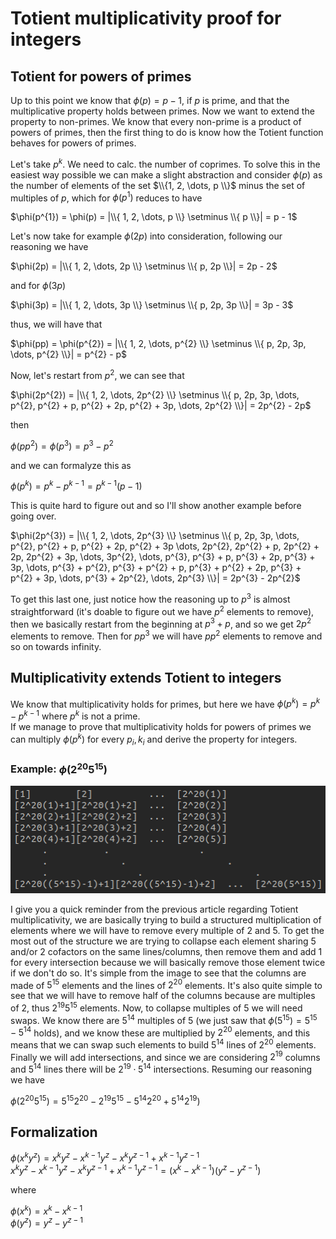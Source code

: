 # Totient multiplicativity proof for integers

## Totient for powers of primes

<p>
  
  Up to this point we know that $\phi(p) = p - 1$, if $p$ is prime, and that the multiplicative property holds between primes. Now we want to extend the property to non-primes. We know that every non-prime is a product of powers of primes, then the first thing to do is know how the Totient function behaves for powers of primes.
  
Let's take $p^{k}$. We need to calc. the number of coprimes. To solve this in the easiest way possible we can make a slight abstraction and consider $\phi(p)$ as the number of elements of the set $\\{1, 2, \dots, p \\}$ minus the set of multiples of $p$, which for $\phi(p^{1})$ reduces to have 

$\phi(p^{1}) = \phi(p) = |\\{ 1, 2, \dots, p \\} \setminus \\{ p \\}| =  p - 1$

Let's now take for example $\phi(2p)$ into consideration, following our reasoning we have

$\phi(2p) = |\\{ 1, 2, \dots, 2p \\} \setminus \\{ p, 2p \\}| = 2p - 2$

and for $\phi(3p)$

$\phi(3p) = |\\{ 1, 2, \dots, 3p \\} \setminus \\{ p, 2p, 3p \\}| = 3p - 3$

thus, we will have that

$\phi(pp) = \phi(p^{2}) = |\\{ 1, 2, \dots, p^{2} \\} \setminus \\{ p, 2p, 3p, \dots, p^{2} \\}| = p^{2} - p$

Now, let's restart from $p^{2}$, we can see that

$\phi(2p^{2}) = |\\{ 1, 2, \dots, 2p^{2} \\} \setminus \\{ p, 2p, 3p, \dots, p^{2}, p^{2} + p, p^{2} + 2p, p^{2} + 3p, \dots, 2p^{2} \\}| = 2p^{2} - 2p$

then

$\phi(pp^{2}) = \phi(p^{3}) = p^{3} - p^{2}$

and we can formalyze this as

$\phi(p^{k}) = p^{k} - p^{k - 1} = p^{k - 1}(p - 1)$

This is quite hard to figure out and so I'll show another example before going over.

$\phi(2p^{3}) = |\\{ 1, 2, \dots, 2p^{3} \\} \setminus \\{ p, 2p, 3p, \dots, p^{2}, p^{2} + p, p^{2} + 2p, p^{2} + 3p \dots, 2p^{2}, 2p^{2} + p, 2p^{2} + 2p, 2p^{2} + 3p, \dots, 3p^{2}, \dots, p^{3}, p^{3} + p, p^{3} + 2p, p^{3} + 3p, \dots, p^{3} + p^{2}, p^{3} + p^{2} + p, p^{3} + p^{2} + 2p, p^{3} + p^{2} + 3p, \dots, p^{3} + 2p^{2}, \dots, 2p^{3} \\}| = 2p^{3} - 2p^{2}$

To get this last one, just notice how the reasoning up to $p^{3}$ is almost straightforward (it's doable to figure out we have $p^{2}$ elements to remove), then we basically restart from the beginning at $p^{3} + p$, and so we get $2p^{2}$ elements to remove. Then for $pp^{3}$ we will have $pp^{2}$ elements to remove and so on towards infinity.

</p>

## Multiplicativity extends Totient to integers

<p>
  
  We know that multiplicativity holds for primes, but here we have $\phi(p^{k}) = p^{k} - p^{k - 1}$ where $p^{k}$ is not a prime.<br>
If we manage to prove that multiplicativity holds for powers of primes we can multiply $\phi(p^{k})$ for every $p_{i}, k_{i}$ and derive the property for integers.
  
</p>

### Example: $\phi(2^{20}5^{15})$

<p>
  
 ![Scheme](Scheme_fixed.png)
 
 I give you a quick reminder from the previous article regarding Totient multiplicativity, we are basically trying to build a structured multiplication of elements where we will have to remove every multiple of $2$ and $5$. To get the most out of the structure we are trying to collapse each element sharing $5$ and/or $2$ cofactors on the same lines/columns, then remove them and add $1$ for every intersection because we will basically remove those element twice if we don't do so. It's simple from the image to see that the columns are made of $5^{15}$ elements and the lines of $2^{20}$ elements. It's also quite simple to see that we will have to remove half of the columns because are multiples of $2$, thus $2^{19}5^{15}$ elements. Now, to collapse multiples of $5$ we will need swaps. We know there are $5^{14}$ multiples of $5$ (we just saw that $\phi(5^{15}) = 5^{15} - 5^{14}$ holds), and we know these are multiplied by $2^{20}$ elements, and this means that we can swap such elements to build $5^{14}$ lines of $2^{20}$ elements. Finally we will add intersections, and since we are considering $2^{19}$ columns and $5^{14}$ lines there will be $2^{19} \cdot 5^{14}$ intersections. Resuming our reasoning we have

$\phi(2^{20}5^{15}) = 5^{15}2^{20} − 2^{19}5^{15} - 5^{14}2^{20} + 5^{14}2^{19})$

</p>

## Formalization

<p>
  
  $\phi(x^{k}y^{z}) = x^{k}y^{z} - x^{k-1}y^{z} - x^{k}y^{z-1} + x^{k-1}y^{z-1}$<br>
  $x^{k}y^{z} - x^{k-1}y^{z} - x^{k}y^{z-1} + x^{k-1}y^{z-1} = (x^{k} - x^{k-1})(y^{z} - y^{z-1})$<br>
  
  where
  
  $\phi(x^{k}) = x^{k} - x^{k-1}$<br>
  $\phi(y^{z}) = y^{z} - y^{z-1}$</p>

</p>


